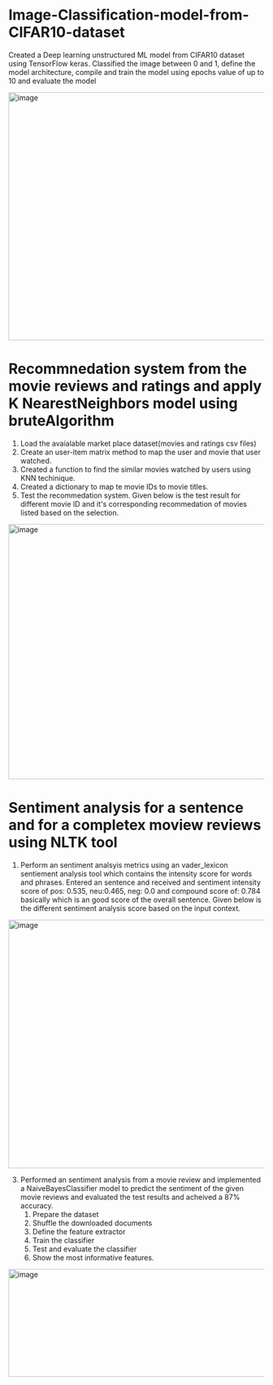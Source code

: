 # Image-Classification-model-from-CIFAR10-dataset
Created a Deep learning unstructured ML model from CIFAR10 dataset using TensorFlow keras. Classified the image between 0 and 1, define the model architecture, compile and train the model using epochs value of up to 10 and evaluate the model 

<img width="1131" height="487" alt="image" src="https://github.com/user-attachments/assets/51086114-3634-46af-ade5-1296a281f07d" />


# Recommnedation system from the movie reviews and ratings and apply K NearestNeighbors model using bruteAlgorithm
  1. Load the avaialable market place dataset(movies and ratings csv files)
  2. Create an user-item matrix method to map the user and movie that user watched.
  3. Created a function to find the similar movies watched by users using KNN techinique.
  4. Created a dictionary to map te movie IDs to movie titles.
  5. Test the recommedation system.
 Given below is the test result for different movie ID and it's corresponding recommedation of movies listed based on the selection.

<img width="1126" height="501" alt="image" src="https://github.com/user-attachments/assets/93a254d9-41ca-452d-85a1-aaed19566cf2" />

  

# Sentiment analysis for a sentence and for a completex moview reviews using NLTK tool
1. Perform an sentiment analsyis metrics using an vader_lexicon sentiement analysis tool which contains the intensity score for words and phrases. Entered an sentence
   and received and sentiment intensity score of pos: 0.535, neu:0.465, neg: 0.0 and compound score of: 0.784 basically which is an good score of the overall sentence.
    Given below is the different sentiment analysis score based on the input context.
   
 <img width="1123" height="488" alt="image" src="https://github.com/user-attachments/assets/ab54a31b-e4b7-48ec-bf83-18b5113d009f" />


3. Performed an sentiment analysis from a movie review and implemented a NaiveBayesClassifier model to predict the sentiment of the given movie reviews and evaluated    the test results and acheived a 87% accuracy.
   1. Prepare the dataset
   2. Shuffle the downloaded documents
   3. Define the feature extractor
   4. Train the classifier
   5. Test and evaluate the classifier
   6. Show the most informative features.

<img width="1122" height="212" alt="image" src="https://github.com/user-attachments/assets/d416ab0b-4935-40c6-bb80-fc59b3a3ba66" />
